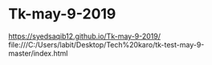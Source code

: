 # Tk-may-9-2019
https://syedsaqib12.github.io/Tk-may-9-2019/
file:///C:/Users/labit/Desktop/Tech%20karo/tk-test-may-9-master/index.html
